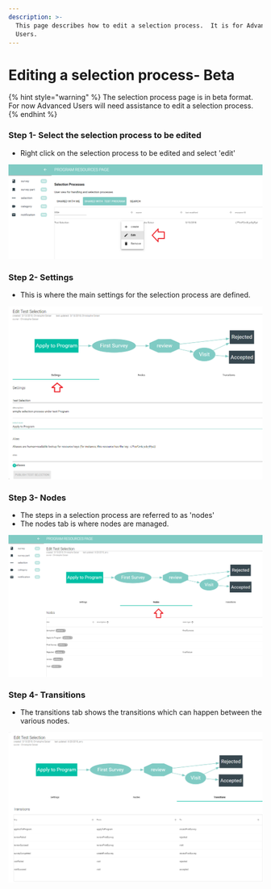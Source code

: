```yaml
---
description: >-
  This page describes how to edit a selection process.  It is for Advanced
  Users.
---
```


# Editing a selection process- Beta

{% hint style="warning" %}
The selection process page is in beta format.  For now Advanced Users will need assistance to edit a selection process.
{% endhint %}

### Step 1- Select the selection process to be edited

* Right click on the selection process to be edited and select 'edit'

![](../../../../.gitbook/assets/image%20%2852%29.png)

### Step 2- Settings 

* This is where the main settings for the selection process are defined.

![](../../../../.gitbook/assets/image%20%2823%29.png)

### Step 3- Nodes

* The steps in a selection process are referred to as 'nodes'
* The nodes tab is where nodes are managed. 

![](../../../../.gitbook/assets/image%20%2819%29.png)

### Step 4- Transitions

* The transitions tab shows the transitions which can happen between the various nodes.

![](../../../../.gitbook/assets/image%20%2848%29.png)

